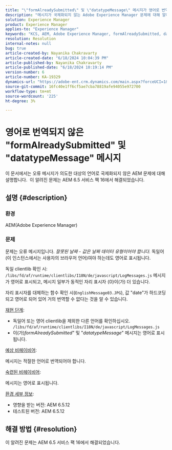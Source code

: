 ```yaml
---
title: "\"formAlreadySubmitted\" 및 \"datatypeMessage\" 메시지가 영어로 번역되지 않음"
description: "메시지가 국제화되지 않는 Adobe Experience Manager 문제에 대해 알아봅니다."
solution: Experience Manager
product: Experience Manager
applies-to: "Experience Manager"
keywords: "KCS, AEM, Adobe Experience Manager, formAlreadySubmitted, datatypeMessage, 영어로 번역되지 않음, FAQ"
resolution: Resolution
internal-notes: null
bug: true
article-created-by: Nayanika Chakravarty
article-created-date: "6/18/2024 10:04:39 PM"
article-published-by: Nayanika Chakravarty
article-published-date: "6/18/2024 10:19:14 PM"
version-number: 6
article-number: KA-19329
dynamics-url: "https://adobe-ent.crm.dynamics.com/main.aspx?forceUCI=1&pagetype=entityrecord&etn=knowledgearticle&id=623a0fbf-be2d-ef11-840a-000d3a5b439f"
source-git-commit: 16fc40e1ff6cf5ae7cba78819afe94055e972700
workflow-type: tm+mt
source-wordcount: '225'
ht-degree: 3%

---
```


# 영어로 번역되지 않은 &quot;formAlreadySubmitted&quot; 및 &quot;datatypeMessage&quot; 메시지


이 문서에서는 오류 메시지가 의도한 대상의 언어로 국제화되지 않은 AEM 문제에 대해 설명합니다.  이 알려진 문제는 AEM 6.5 서비스 팩 16에서 해결되었습니다.

## 설명 {#description}


### 환경

AEM(Adobe Experience Manager)

### 문제

문제는 오류 메시지입니다. *잘못된 날짜 - 값은 날짜 데이터 유형이어야 합니다.* 독일어(이 인스턴스에서는 사용자의 브라우저 언어)여야 하는데도 영어로 표시됩니다.

독일 clientlib 확인 시: `/libs/fd/af/runtime/clientlibs/I18N/de/javascript/LogMessages.js` 메시지가 영어로 표시되고, 메시지 일부가 동적인 자리 표시자 {0}이(가) 더 있습니다.

자리 표시자를 대체하는 함수 확인 시(`EnglishMessage03.JPG`), 값 &quot;date&quot;가 하드코딩되고 영어로 되어 있어 거의 번역할 수 없다는 것을 알 수 있습니다.

<u>재현 단계</u>:

- 독일어 또는 영어 clientlib을 제외한 다른 언어를 확인하십시오. `/libs/fd/af/runtime/clientlibs/I18N/de/javascript/LogMessages.js`
- 이(가)*formAlreadySubmitted*&quot; 및 &quot;*datatypeMessage*&quot; 메시지는 영어로 표시됩니다.


<u>예상 비헤이비어</u>:

메시지는 적절한 언어로 번역되어야 합니다.

<u>숙련된 비헤이비어</u>:

메시지는 영어로 표시됩니다.

<u>환경 세부 정보</u>:

- 영향을 받는 버전: AEM 6.5.12
- 테스트된 버전: AEM 6.5.12



## 해결 방법 {#resolution}


이 알려진 문제는 AEM 6.5 서비스 팩 16에서 해결되었습니다.
